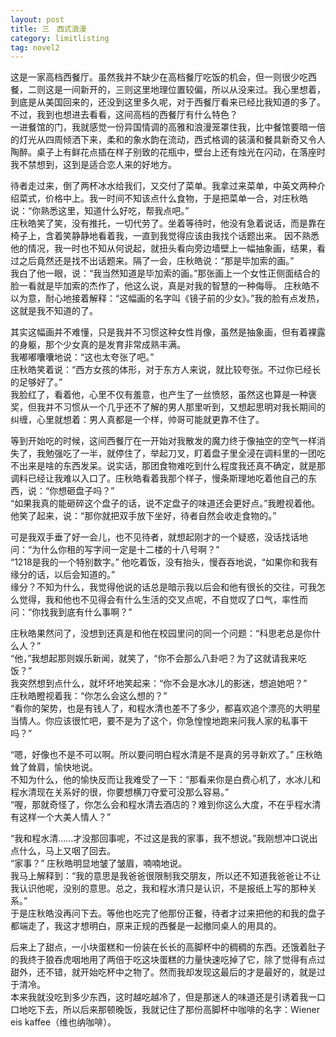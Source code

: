 ```yaml
---
layout: post
title: 三　西式浪漫
category: limitlisting
tag: novel2
---
```


这是一家高档西餐厅。虽然我并不缺少在高档餐厅吃饭的机会，但一则很少吃西餐，二则这是一间新开的，三则这里地理位置较偏，所以从没来过。我心里想着，到底是从美国回来的，还没到这里多久呢，对于西餐厅看来已经比我知道的多了。不过，我到也想进去看看，这间高档的西餐厅有什么特色？<br />
一进餐馆的门，我就感觉一份异国情调的高雅和浪漫笼罩住我，比中餐馆要暗一倍的灯光从四周倾洒下来，柔和的象水韵在流动，西式格调的装潢和餐具新奇又令人陶醉。桌子上有鲜花点插在样子别致的花瓶中，壁台上还有烛光在闪动，在落座时我不禁想到，这到是适合恋人来的好地方。

待者走过来，倒了两杯冰水给我们，又交付了菜单。我拿过来菜单，中英文两种介绍菜式，价格中上。我一时间不知该点什么食物，于是把菜单一合，对庄秋皓说：“你熟悉这里，知道什么好吃，帮我点吧。”<br />
庄秋皓笑了笑，没有推托，一切代劳了。坐着等待时，他没有急着说话，而是靠在椅子上，含着笑静静地看着我，一直到我觉得应该由我找个话题出来。
因不熟悉他的情况，我一时也不知从何说起，就扭头看向旁边墙壁上一幅抽象画，结果，看过之后竟然还是找不出话题来。隔了一会，庄秋皓说：“那是毕加索的画。”<br />
我白了他一眼，说：“我当然知道是毕加索的画。”那张画上一个女性正侧面结合的脸一看就是毕加索的杰作了，他这么说，真是对我的智慧的一种侮辱。
庄秋皓不以为意，耐心地接着解释：“这幅画的名字叫《镜子前的少女》。”我的脸有点发热，这就是我不知道的了。

其实这幅画并不难懂，只是我并不习惯这种女性肖像，虽然是抽象画，但有着裸露的身躯，那个少女真的是发育非常成熟丰满。<br />
我嘟嘟囔囔地说：“这也太夸张了吧。”<br />
庄秋皓笑着说：“西方女孩的体形，对于东方人来说，就比较夸张。不过你已经长的足够好了。”<br />
我脸红了，看着他，心里不仅有羞意，也产生了一丝愤怒，虽然这也算是一种褒奖，但我并不习惯从一个几乎还不了解的男人那里听到，又想起思明对我长期间的纠缠，心里就想着：男人真都是一个样，帅哥可能就更靠不住了。

等到开始吃的时候，这间西餐厅在一开始对我散发的魔力终于像抽空的空气一样消失了，我勉强吃了一半，就停住了，举起刀叉，盯着盘子里全浸在调料里的一团吃不出来是啥的东西发呆。说实话，那团食物难吃到什么程度我还真不确定，就是那调料已经让我难以入口了。庄秋皓看着我那个样子，慢条斯理地吃着他自己的东西，说：“你想砸盘子吗？”<br />
“如果我真的能砸碎这个盘子的话，说不定盘子的味道还会更好点。”我瞪视着他。<br />
他笑了起来，说：“那你就把双手放下坐好，待者自然会收走食物的。”

可是我双手垂了好一会儿，也不见待者，就想起刚才的一个疑惑，没话找话地问：“为什么你租的写字间一定是十二楼的十八号啊？”<br />
“1218是我的一个特别数字。” 他吃着饭，没有抬头，慢吞吞地说，“如果你和我有缘分的话，以后会知道的。”<br />
缘分？不知为什么，我觉得他说的话总是暗示我以后会和他有很长的交往，可我怎么觉得，我和他也不见得会有什么生活的交叉点呢，不自觉叹了口气，率性而问：“你找我到底有什么事啊？”

庄秋皓果然问了，没想到还真是和他在校园里问的同一个问题：“科思老总是你什么人？”<br />
“他，”我想起那则娱乐新闻，就笑了，“你不会那么八卦吧？为了这就请我来吃饭？”<br />
我突然想到点什么，就坏坏地笑起来：“你不会是水冰儿的影迷，想追她吧？”<br />
庄秋皓瞪视着我：“你怎么会这么想的？”<br />
“看你的架势，也是有钱人了，和程水清也差不了多少，都喜欢追个漂亮的大明星当情人。你应该很忙吧，要不是为了这个，你急惶惶地跑来问我人家的私事干吗？”

“嗯，好像也不是不可以啊。所以要问明白程水清是不是真的另寻新欢了。” 庄秋皓耸了耸肩，愉快地说。<br />
不知为什么，他的愉快反而让我难受了一下：“那看来你是白费心机了，水冰儿和程水清现在关系好的很，你要想横刀夺爱可没那么容易。”<br />
“喔，那就奇怪了，你怎么会和程水清去酒店的？难到你这么大度，不在乎程水清有这样一个大美人情人？”

“我和程水清……才没那回事呢，不过这是我的家事，我不想说。”我刚想冲口说出点什么，马上又咽了回去。<br />
“家事？” 庄秋皓明显地皱了皱眉，喃喃地说。<br />
我马上解释到：“我的意思是我爸爸很限制我交朋友，所以还不知道我爸爸让不让我认识他呢，没别的意思。总之，我和程水清只是认识，不是报纸上写的那种关系。”<br />
于是庄秋皓没再问下去。等他也吃完了他那份正餐，待者才过来把他的和我的盘子都端走了，我这才想明白，原来正规的西餐是一起撤同桌人的用具的。

后来上了甜点，一小块蛋糕和一份装在长长的高脚杯中的稠稠的东西。还饿着肚子的我终于狼吞虎咽地用了两倍于吃这块蛋糕的力量快速吃掉了它，除了觉得有点过甜外，还不错，就开始吃杯中之物了。然而我却发现这最后的才是最好的，就是过于清冷。<br />
本来我就没吃到多少东西，这时越吃越冷了，但是那迷人的味道还是引诱着我一口口地吃下去，所以后来那顿晚饭，我就记住了那份高脚杯中咖啡的名字：Wiener eis kaffee（维也纳咖啡）。
